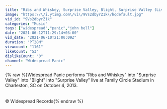 ```yaml
---
title: "Ribs and Whiskey, Surprise Valley, Blight, Surprise Valley (Live in Charleston 2013)"
image: "https:\/\/i.ytimg.com\/vi\/9Vs2dbyrZ1k\/hqdefault.jpg"
vid_id: "9Vs2dbyrZ1k"
categories: "Music"
tags: ["widespread","panic","john bell"]
date: "2021-06-12T11:29:14+03:00"
vid_date: "2021-06-10T21:00:09Z"
duration: "PT28M"
viewcount: "1161"
likeCount: "53"
dislikeCount: "0"
channel: "Widespread Panic"
---
```

{% raw %}Widespread Panic performs &quot;Ribs and Whiskey&quot; into &quot;Surprise Valley&quot; into &quot;Blight&quot; into &quot;Surprise Valley&quot; live at Family Circle Stadium in Charleston, SC on October 4, 2013.<br /><br /><br />© Widespread Records{% endraw %}
